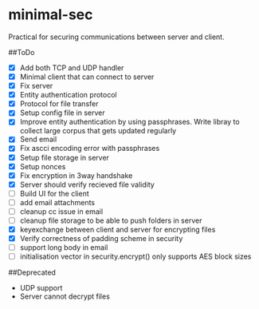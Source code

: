 minimal-sec
===========

Practical for securing communications between server and client.


##ToDo
- [X] Add both TCP and UDP handler
- [X] Minimal client that can connect to server
- [X] Fix server
- [X] Entity authentication protocol
- [X] Protocol for file transfer
- [X] Setup config file in server
- [X] Improve entity authentication by using passphrases. Write libray to collect large corpus that gets updated regularly
- [X] Send email
- [X] Fix ascci encoding error with passphrases
- [X] Setup file storage in server
- [X] Setup nonces
- [X] Fix encryption in 3way handshake
- [X] Server should verify recieved file validity
- [ ] Build UI for the client
- [ ] add email attachments
- [ ] cleanup cc issue in email
- [ ] cleanup file storage to be able to push folders in server
- [X] keyexchange between client and server for encrypting files
- [X] Verify correctness of padding scheme in security
- [ ] support long body in email
- [ ] initialisation vector in security.encrypt() only supports AES block sizes

##Deprecated
- UDP support
- Server cannot decrypt files
